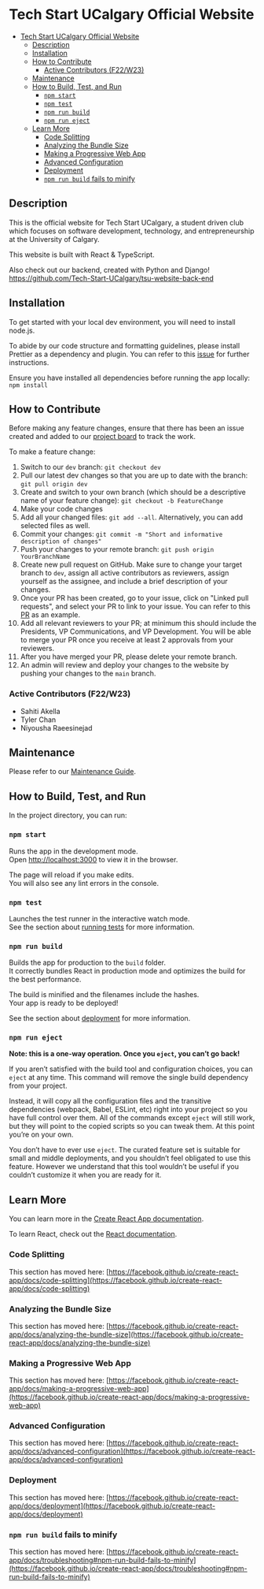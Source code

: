 # Tech Start UCalgary Official Website

- [Tech Start UCalgary Official Website](#tech-start-ucalgary-official-website)
  - [Description](#description)
  - [Installation](#installation)
  - [How to Contribute](#how-to-contribute)
    - [Active Contributors (F22/W23)](#active-contributors-f22w23)
  - [Maintenance](#maintenance)
  - [How to Build, Test, and Run](#how-to-build-test-and-run)
    - [`npm start`](#npm-start)
    - [`npm test`](#npm-test)
    - [`npm run build`](#npm-run-build)
    - [`npm run eject`](#npm-run-eject)
  - [Learn More](#learn-more)
    - [Code Splitting](#code-splitting)
    - [Analyzing the Bundle Size](#analyzing-the-bundle-size)
    - [Making a Progressive Web App](#making-a-progressive-web-app)
    - [Advanced Configuration](#advanced-configuration)
    - [Deployment](#deployment)
    - [`npm run build` fails to minify](#npm-run-build-fails-to-minify)

## Description

This is the official website for Tech Start UCalgary, a student driven club which focuses on software development, technology, and entrepreneurship at the University of Calgary.

This website is built with React & TypeScript.

Also check out our backend, created with Python and
Django! https://github.com/Tech-Start-UCalgary/tsu-website-back-end

## Installation

To get started with your local dev environment, you will need to install node.js.

To abide by our code structure and formatting guidelines, please install Prettier as a dependency and plugin. You can refer to this [issue](https://github.com/Tech-Start-UCalgary/tsu-website/issues/251) for further instructions.

Ensure you have installed all dependencies before running the app locally: `npm install`

## How to Contribute

Before making any feature changes, ensure that there has been an issue created and added to our [project board](https://github.com/orgs/Tech-Start-UCalgary/projects/1/views/4) to track the work.

To make a feature change:

1. Switch to our `dev` branch: `git checkout dev`
2. Pull our latest dev changes so that you are up to date with the branch: `git pull origin dev`
3. Create and switch to your own branch (which should be a descriptive name of your feature change): `git checkout -b FeatureChange`
4. Make your code changes
5. Add all your changed files: `git add --all`. Alternatively, you can add selected files as well.
6. Commit your changes: `git commit -m "Short and informative description of changes"`
7. Push your changes to your remote branch: `git push origin YourBranchName`
8. Create new pull request on GitHub. Make sure to change your target branch to `dev`, assign all active contributors as reviewers, assign yourself as the assignee, and include a brief description of your changes.
9. Once your PR has been created, go to your issue, click on "Linked pull requests", and select your PR to link to your issue. You can refer to this [PR](https://github.com/Tech-Start-UCalgary/tsu-website/pull/303) as an example.
10. Add all relevant reviewers to your PR; at minimum this should include the Presidents, VP Communications, and VP Development. You will be able to merge your PR once you receive at least 2 approvals from your reviewers.
11. After you have merged your PR, please delete your remote branch.
12. An admin will review and deploy your changes to the website by pushing your changes to the `main` branch.

### Active Contributors (F22/W23)

- Sahiti Akella
- Tyler Chan
- Niyousha Raeesinejad

## Maintenance

Please refer to our [Maintenance Guide](./maintenance-guide.md).

## How to Build, Test, and Run

In the project directory, you can run:

### `npm start`

Runs the app in the development mode.\
Open [http://localhost:3000](http://localhost:3000) to view it in the browser.

The page will reload if you make edits.\
You will also see any lint errors in the console.

### `npm test`

Launches the test runner in the interactive watch mode.\
See the section about [running tests](https://facebook.github.io/create-react-app/docs/running-tests) for more information.

### `npm run build`

Builds the app for production to the `build` folder.\
It correctly bundles React in production mode and optimizes the build for the best performance.

The build is minified and the filenames include the hashes.\
Your app is ready to be deployed!

See the section about [deployment](https://facebook.github.io/create-react-app/docs/deployment) for more information.

### `npm run eject`

**Note: this is a one-way operation. Once you `eject`, you can’t go back!**

If you aren’t satisfied with the build tool and configuration choices, you can `eject` at any time. This command will remove the single build dependency from your project.

Instead, it will copy all the configuration files and the transitive dependencies (webpack, Babel, ESLint, etc) right into your project so you have full control over them. All of the commands except `eject` will still work, but they will point to the copied scripts so you can tweak them. At this point you’re on your own.

You don’t have to ever use `eject`. The curated feature set is suitable for small and middle deployments, and you shouldn’t feel obligated to use this feature. However we understand that this tool wouldn’t be useful if you couldn’t customize it when you are ready for it.

## Learn More

You can learn more in the [Create React App documentation](https://facebook.github.io/create-react-app/docs/getting-started).

To learn React, check out the [React documentation](https://reactjs.org/).

### Code Splitting

This section has moved here: [https://facebook.github.io/create-react-app/docs/code-splitting](https://facebook.github.io/create-react-app/docs/code-splitting)

### Analyzing the Bundle Size

This section has moved here: [https://facebook.github.io/create-react-app/docs/analyzing-the-bundle-size](https://facebook.github.io/create-react-app/docs/analyzing-the-bundle-size)

### Making a Progressive Web App

This section has moved here: [https://facebook.github.io/create-react-app/docs/making-a-progressive-web-app](https://facebook.github.io/create-react-app/docs/making-a-progressive-web-app)

### Advanced Configuration

This section has moved here: [https://facebook.github.io/create-react-app/docs/advanced-configuration](https://facebook.github.io/create-react-app/docs/advanced-configuration)

### Deployment

This section has moved here: [https://facebook.github.io/create-react-app/docs/deployment](https://facebook.github.io/create-react-app/docs/deployment)

### `npm run build` fails to minify

This section has moved here: [https://facebook.github.io/create-react-app/docs/troubleshooting#npm-run-build-fails-to-minify](https://facebook.github.io/create-react-app/docs/troubleshooting#npm-run-build-fails-to-minify)

